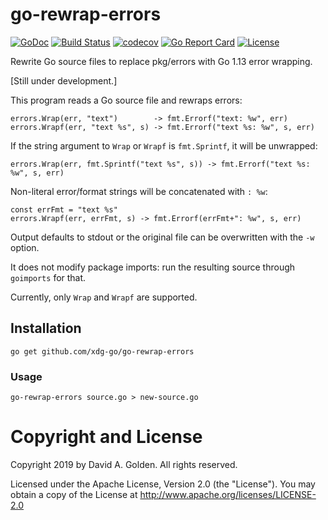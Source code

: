 # go-rewrap-errors

[![GoDoc](https://godoc.org/github.com/xdg-go/go-rewrap-errors?status.svg)](https://godoc.org/github.com/xdg-go/go-rewrap-errors) [![Build Status](https://travis-ci.org/xdg-go/go-rewrap-errors.svg?branch=master)](https://travis-ci.org/xdg-go/go-rewrap-errors) [![codecov](https://codecov.io/gh/xdg-go/go-rewrap-errors/branch/master/graph/badge.svg)](https://codecov.io/gh/xdg-go/go-rewrap-errors) [![Go Report Card](https://goreportcard.com/badge/github.com/xdg-go/go-rewrap-errors)](https://goreportcard.com/report/github.com/xdg-go/go-rewrap-errors) [![License](https://img.shields.io/badge/License-Apache%202.0-blue.svg)](https://opensource.org/licenses/Apache-2.0)

Rewrite Go source files to replace pkg/errors with Go 1.13 error wrapping.

[Still under development.]

This program reads a Go source file and rewraps errors:

```
errors.Wrap(err, "text")        -> fmt.Errorf("text: %w", err)
errors.Wrapf(err, "text %s", s) -> fmt.Errorf("text %s: %w", s, err)
```

If the string argument to `Wrap` or `Wrapf` is `fmt.Sprintf`, it will be
unwrapped:

```
errors.Wrap(err, fmt.Sprintf("text %s", s)) -> fmt.Errorf("text %s: %w", s, err)
```

Non-literal error/format strings will be concatenated with `: %w`:

```
const errFmt = "text %s"
errors.Wrapf(err, errFmt, s) -> fmt.Errorf(errFmt+": %w", s, err)
```

Output defaults to stdout or the original file can be overwritten with the
`-w` option.

It does not modify package imports: run the resulting source through
`goimports` for that.

Currently, only `Wrap` and `Wrapf` are supported.

## Installation

```
go get github.com/xdg-go/go-rewrap-errors
```

### Usage

```
go-rewrap-errors source.go > new-source.go
```

# Copyright and License

Copyright 2019 by David A. Golden. All rights reserved.

Licensed under the Apache License, Version 2.0 (the "License").
You may obtain a copy of the License at http://www.apache.org/licenses/LICENSE-2.0
